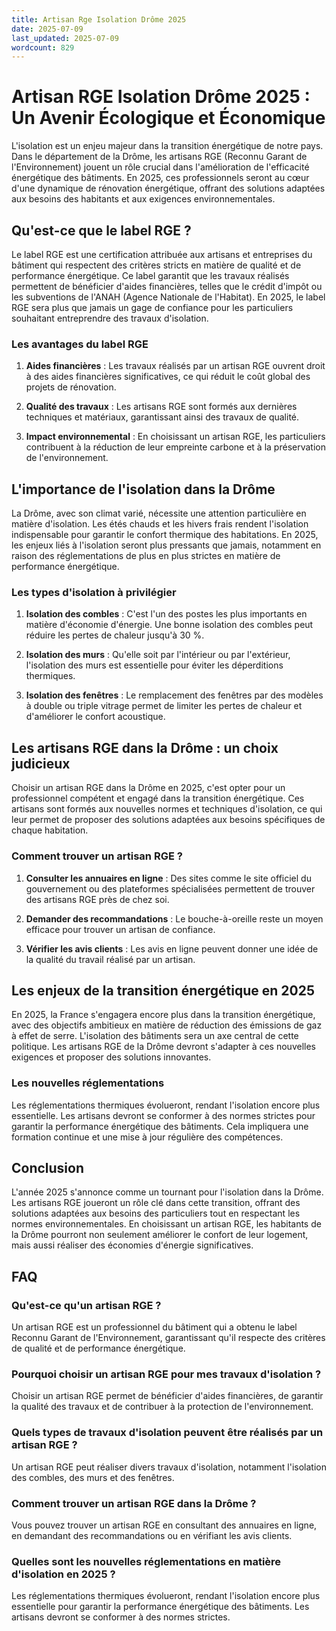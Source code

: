 ```yaml
---
title: Artisan Rge Isolation Drôme 2025
date: 2025-07-09
last_updated: 2025-07-09
wordcount: 829
---
```


# Artisan RGE Isolation Drôme 2025 : Un Avenir Écologique et Économique

L'isolation est un enjeu majeur dans la transition énergétique de notre pays. Dans le département de la Drôme, les artisans RGE (Reconnu Garant de l'Environnement) jouent un rôle crucial dans l'amélioration de l'efficacité énergétique des bâtiments. En 2025, ces professionnels seront au cœur d'une dynamique de rénovation énergétique, offrant des solutions adaptées aux besoins des habitants et aux exigences environnementales.

## Qu'est-ce que le label RGE ?

Le label RGE est une certification attribuée aux artisans et entreprises du bâtiment qui respectent des critères stricts en matière de qualité et de performance énergétique. Ce label garantit que les travaux réalisés permettent de bénéficier d'aides financières, telles que le crédit d'impôt ou les subventions de l'ANAH (Agence Nationale de l'Habitat). En 2025, le label RGE sera plus que jamais un gage de confiance pour les particuliers souhaitant entreprendre des travaux d'isolation.

### Les avantages du label RGE

1. **Aides financières** : Les travaux réalisés par un artisan RGE ouvrent droit à des aides financières significatives, ce qui réduit le coût global des projets de rénovation.
   
2. **Qualité des travaux** : Les artisans RGE sont formés aux dernières techniques et matériaux, garantissant ainsi des travaux de qualité.

3. **Impact environnemental** : En choisissant un artisan RGE, les particuliers contribuent à la réduction de leur empreinte carbone et à la préservation de l'environnement.

## L'importance de l'isolation dans la Drôme

La Drôme, avec son climat varié, nécessite une attention particulière en matière d'isolation. Les étés chauds et les hivers frais rendent l'isolation indispensable pour garantir le confort thermique des habitations. En 2025, les enjeux liés à l'isolation seront plus pressants que jamais, notamment en raison des réglementations de plus en plus strictes en matière de performance énergétique.

### Les types d'isolation à privilégier

1. **Isolation des combles** : C'est l'un des postes les plus importants en matière d'économie d'énergie. Une bonne isolation des combles peut réduire les pertes de chaleur jusqu'à 30 %.

2. **Isolation des murs** : Qu'elle soit par l'intérieur ou par l'extérieur, l'isolation des murs est essentielle pour éviter les déperditions thermiques.

3. **Isolation des fenêtres** : Le remplacement des fenêtres par des modèles à double ou triple vitrage permet de limiter les pertes de chaleur et d'améliorer le confort acoustique.

## Les artisans RGE dans la Drôme : un choix judicieux

Choisir un artisan RGE dans la Drôme en 2025, c'est opter pour un professionnel compétent et engagé dans la transition énergétique. Ces artisans sont formés aux nouvelles normes et techniques d'isolation, ce qui leur permet de proposer des solutions adaptées aux besoins spécifiques de chaque habitation.

### Comment trouver un artisan RGE ?

1. **Consulter les annuaires en ligne** : Des sites comme le site officiel du gouvernement ou des plateformes spécialisées permettent de trouver des artisans RGE près de chez soi.

2. **Demander des recommandations** : Le bouche-à-oreille reste un moyen efficace pour trouver un artisan de confiance.

3. **Vérifier les avis clients** : Les avis en ligne peuvent donner une idée de la qualité du travail réalisé par un artisan.

## Les enjeux de la transition énergétique en 2025

En 2025, la France s'engagera encore plus dans la transition énergétique, avec des objectifs ambitieux en matière de réduction des émissions de gaz à effet de serre. L'isolation des bâtiments sera un axe central de cette politique. Les artisans RGE de la Drôme devront s'adapter à ces nouvelles exigences et proposer des solutions innovantes.

### Les nouvelles réglementations

Les réglementations thermiques évolueront, rendant l'isolation encore plus essentielle. Les artisans devront se conformer à des normes strictes pour garantir la performance énergétique des bâtiments. Cela impliquera une formation continue et une mise à jour régulière des compétences.

## Conclusion

L'année 2025 s'annonce comme un tournant pour l'isolation dans la Drôme. Les artisans RGE joueront un rôle clé dans cette transition, offrant des solutions adaptées aux besoins des particuliers tout en respectant les normes environnementales. En choisissant un artisan RGE, les habitants de la Drôme pourront non seulement améliorer le confort de leur logement, mais aussi réaliser des économies d'énergie significatives.

## FAQ

### Qu'est-ce qu'un artisan RGE ?

Un artisan RGE est un professionnel du bâtiment qui a obtenu le label Reconnu Garant de l'Environnement, garantissant qu'il respecte des critères de qualité et de performance énergétique.

### Pourquoi choisir un artisan RGE pour mes travaux d'isolation ?

Choisir un artisan RGE permet de bénéficier d'aides financières, de garantir la qualité des travaux et de contribuer à la protection de l'environnement.

### Quels types de travaux d'isolation peuvent être réalisés par un artisan RGE ?

Un artisan RGE peut réaliser divers travaux d'isolation, notamment l'isolation des combles, des murs et des fenêtres.

### Comment trouver un artisan RGE dans la Drôme ?

Vous pouvez trouver un artisan RGE en consultant des annuaires en ligne, en demandant des recommandations ou en vérifiant les avis clients.

### Quelles sont les nouvelles réglementations en matière d'isolation en 2025 ?

Les réglementations thermiques évolueront, rendant l'isolation encore plus essentielle pour garantir la performance énergétique des bâtiments. Les artisans devront se conformer à des normes strictes.